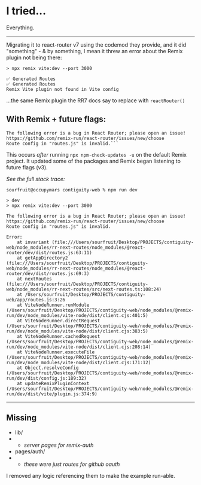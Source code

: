 # I tried...
Everything.

----
Migrating it to react-router v7 using the codemod they provide, and it did "something" - & by something, I mean it threw an error about the Remix plugin not being there:
```
> npx remix vite:dev --port 3000

✅ Generated Routes
✅ Generated Routes
Remix Vite plugin not found in Vite config
```
...the same Remix plugin the RR7 docs say to replace with `reactRouter()`

## With Remix + future flags:
```
The following error is a bug in React Router; please open an issue!
https://github.com/remix-run/react-router/issues/new/choose
Route config in "routes.js" is invalid.```
```

This occurs *after* running `npx npm-check-updates -u` on the default Remix project. It updated some of the packages and Remix began listening to future flags (v3).

_See the full stack trace:_
```
sourfruit@occupymars contiguity-web % npm run dev

> dev
> npx remix vite:dev --port 3000

The following error is a bug in React Router; please open an issue! https://github.com/remix-run/react-router/issues/new/choose
Route config in "routes.js" is invalid.

Error: 
    at invariant (file:///Users/sourfruit/Desktop/PROJECTS/contiguity-web/node_modules/rr-next-routes/node_modules/@react-router/dev/dist/routes.js:63:11)
    at getAppDirectory2 (file:///Users/sourfruit/Desktop/PROJECTS/contiguity-web/node_modules/rr-next-routes/node_modules/@react-router/dev/dist/routes.js:69:3)
    at nextRoutes (file:///Users/sourfruit/Desktop/PROJECTS/contiguity-web/node_modules/rr-next-routes/src/next-routes.ts:108:24)
    at /Users/sourfruit/Desktop/PROJECTS/contiguity-web/app/routes.js:3:26
    at ViteNodeRunner.runModule (/Users/sourfruit/Desktop/PROJECTS/contiguity-web/node_modules/@remix-run/dev/node_modules/vite-node/dist/client.cjs:401:5)
    at ViteNodeRunner.directRequest (/Users/sourfruit/Desktop/PROJECTS/contiguity-web/node_modules/@remix-run/dev/node_modules/vite-node/dist/client.cjs:383:5)
    at ViteNodeRunner.cachedRequest (/Users/sourfruit/Desktop/PROJECTS/contiguity-web/node_modules/@remix-run/dev/node_modules/vite-node/dist/client.cjs:208:14)
    at ViteNodeRunner.executeFile (/Users/sourfruit/Desktop/PROJECTS/contiguity-web/node_modules/@remix-run/dev/node_modules/vite-node/dist/client.cjs:171:12)
    at Object.resolveConfig (/Users/sourfruit/Desktop/PROJECTS/contiguity-web/node_modules/@remix-run/dev/dist/config.js:189:32)
    at updateRemixPluginContext (/Users/sourfruit/Desktop/PROJECTS/contiguity-web/node_modules/@remix-run/dev/dist/vite/plugin.js:374:9)

```

---

## Missing
- lib/
- - _server pages for remix-auth_
- pages/auth/
- - _these were just routes for github oauth_

I removed any logic referencing them to make the example run-able.



